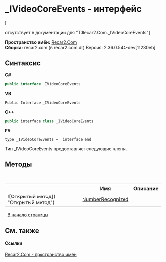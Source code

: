 # _IVideoCoreEvents - интерфейс
 

\[<summary> отсутствует в документации для "T:Recar2.Com._IVideoCoreEvents"\]

**Пространство имён:**&nbsp;<a href="68726a4f-5108-9c67-8918-cc6a6e73f216">Recar2.Com</a><br />**Сборка:**&nbsp;recar2.com (в recar2.com.dll) Версия: 2.36.0.544-dev[11230eb]

## Синтаксис

**C#**<br />
``` C#
public interface _IVideoCoreEvents
```

**VB**<br />
``` VB
Public Interface _IVideoCoreEvents
```

**C++**<br />
``` C++
public interface class _IVideoCoreEvents
```

**F#**<br />
``` F#
type _IVideoCoreEvents =  interface end
```

Тип _IVideoCoreEvents предоставляет следующие члены.


## Методы
&nbsp;<table><tr><th></th><th>Имя</th><th>Описание</th></tr><tr><td>![Открытый метод]( "Открытый метод")</td><td><a href="e85079e4-7fe8-f8c2-697c-c1a0d2de0568">NumberRecognized</a></td><td /></tr></table>&nbsp;
<a href="#_ivideocoreevents---интерфейс">В начало страницы</a>

## См. также


#### Ссылки
<a href="68726a4f-5108-9c67-8918-cc6a6e73f216">Recar2.Com - пространство имён</a><br />